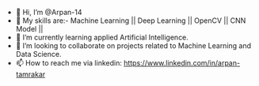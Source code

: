 - 👋 Hi, I’m @Arpan-14
- 👀 My skills are:- Machine Learning || Deep Learning || OpenCV || CNN Model ||
- 🌱 I’m currently learning applied Artificial Intelligence.
- 💞️ I’m looking to collaborate on projects related to Machine Learning and Data Science.
- 📫 How to reach me via linkedin: https://www.linkedin.com/in/arpan-tamrakar

<!---
Arpan-14/Arpan-14 is a ✨ special ✨ repository because its `README.md` (this file) appears on your GitHub profile.
You can click the Preview link to take a look at your changes.
--->
